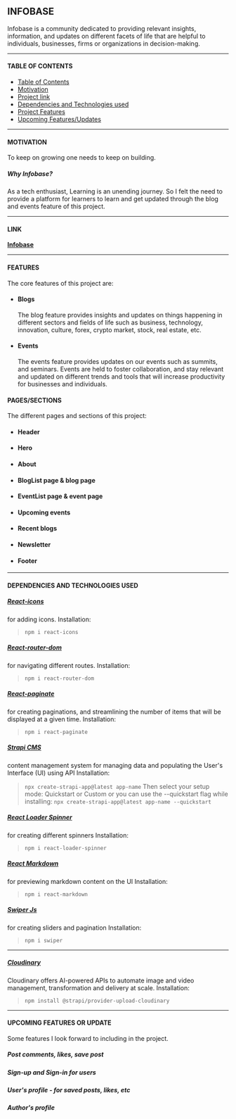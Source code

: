 ## INFOBASE

Infobase is a community dedicated to providing relevant insights, information, and updates on different facets of life that are helpful to individuals, businesses, firms or organizations in decision-making.

---

#### TABLE OF CONTENTS

- [Table of Contents](#table-of-contents)
- [Motivation](#motivation)
- [Project link](#link)
- [Dependencies and Technologies used](#dependencies-and-technologies-used)
- [Project Features](#features)
- [Upcoming Features/Updates](#upcoming-features-or-update)

---

#### MOTIVATION

To keep on growing one needs to keep on building.

##### Why Infobase?

As a tech enthusiast, Learning is an unending journey. So I felt the need to provide a platform for learners to learn and get updated through the blog and events feature of this project.

---

#### LINK

**[Infobase](https://infobasehub.vercel.app/)**

---

#### FEATURES

The core features of this project are:

- #### Blogs

  The blog feature provides insights and updates on things happening in different sectors and fields of life such as business, technology, innovation, culture, forex, crypto market, stock, real estate, etc.

- #### Events
  The events feature provides updates on our events such as summits, and seminars. Events are held to foster collaboration, and stay relevant and updated on different trends and tools that will increase productivity for businesses and individuals.

#### PAGES/SECTIONS

The different pages and sections of this project:

- #### Header
- #### Hero
- #### About
- #### BlogList page & blog page
- #### EventList page & event page
- #### Upcoming events
- #### Recent blogs
- #### Newsletter
- #### Footer

---

#### DEPENDENCIES AND TECHNOLOGIES USED

##### [React-icons](https://www.npmjs.com/package/react-icons)

for adding icons.
Installation:

> `npm i react-icons`

##### [React-router-dom](https://www.npmjs.com/package/react-router-dom)

for navigating different routes.
Installation:

> `npm i react-router-dom`

##### [React-paginate](https://www.npmjs.com/package/react-paginate)

for creating paginations, and streamlining the number of items that will be displayed at a given time.
Installation:

> `npm i react-paginate`

##### [Strapi CMS](https://strapi.io)

content management system for managing data and populating the User's Interface (UI) using API
Installation:

> `npx create-strapi-app@latest app-name`
> Then select your setup mode: Quickstart or Custom
> or you can use the --quickstart flag while installing:
> `npx create-strapi-app@latest app-name --quickstart`

##### [React Loader Spinner](https://www.npmjs.com/package/react-loader-spinner)

for creating different spinners
Installation:

> `npm i react-loader-spinner`

##### [React Markdown](https://www.npmjs.com/package/react-markdown)

for previewing markdown content on the UI
Installation:

> `npm i react-markdown`

##### [Swiper Js](https://swiperjs.com/)

for creating sliders and pagination
Installation:

> `npm i swiper`

---

##### [Cloudinary](https://cloudinary.com/)

Cloudinary offers AI-powered APIs to automate image and video management, transformation and delivery at scale.
Installation:

> `npm install @strapi/provider-upload-cloudinary`

---

#### UPCOMING FEATURES OR UPDATE

Some features I look forward to including in the project.

##### Post comments, likes, save post

##### Sign-up and Sign-in for users

##### User's profile - for saved posts, likes, etc

##### Author's profile
